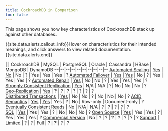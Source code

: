 ```yaml
---
title: CockroachDB in Comparison
toc: false
---
```


<script>
$(document).ready(function(){
    $('[data-toggle="tooltip"]').tooltip();   
});
</script>

This page shows you how key characteristics of CockroachDB stack up against other databases. 

{{site.data.alerts.callout_info}}Hover on characteristics for their intended meanings, and click answers to view related documentation.{{site.data.alerts.end}}

| | CockroachDB | MySQL | PostgreSQL | Oracle | Cassandra | HBase | MongoDB | DynamoDB
--|--|--|--|--|--|--|--|--|--
<a href="#" data-toggle="tooltip" title="Automatic and continuous rebalancing of data between the nodes of a cluster.">Automated Scaling</a> | [Yes](frequently-asked-questions.html#how-does-cockroachdb-scale) | [No](https://dev.mysql.com/doc/refman/5.7/en/ha-overview.html) | No | ? | Yes | Yes  | Yes | ?
<a href="#" data-toggle="tooltip" title="Uninterrupted availability of data through small- and large-scale failures, from server restarts to datacenter outages.">Automated Failover</a> | [Yes](frequently-asked-questions.html#how-does-cockroachdb-survive-failures) | [Yes](https://dev.mysql.com/doc/mysql-utilities/1.5/en/utils-task-autofailover.html) | No | ? | Yes | Yes | Yes | ?
<a href="#" data-toggle="tooltip" title="Automatic repair of missing data after failures, using unaffected replicas as sources.">Automated Repair</a> | [Yes](frequently-asked-questions.html#how-does-cockroachdb-survive-failures) | No | No | ? | Yes | Yes | Yes | ?
<a href="#" data-toggle="tooltip" title="Guarantee that any majority of replicas (e.g., 2 out of 3) can always provide the most recently written data on reads.">Strongly Consistent Replication</a> | [Yes](frequently-asked-questions.html#how-is-cockroachdb-strongly-consistent) | N/A | N/A | ?| No | No | No | ?   
<a href="#" data-toggle="tooltip" title="Replication across geographically distributed nodes.">Geo-Replication</a> | [Yes](frequently-asked-questions.html#how-does-cockroachdb-scale) | ? | ? | ? | ? | ? | ? | ?  
<a href="#" data-toggle="tooltip" title="Correctly committed transactions across a distributed cluster, whether it’s a few nodes in a single location or many nodes in multiple datacenters.">Distributed Transactions</a> | [Yes](frequently-asked-questions.html#does-cockroachdb-support-distributed-transactions) | No | No | ? | No | No | No | ? 
<a href="#" data-toggle="tooltip" title="Guarantee that every transaction provides atomicity, consistency, isolation, and durability.">ACID Semantics</a> | [Yes](frequently-asked-questions#does-cockroachdb-have-acid-semantics) | [Yes](https://dev.mysql.com/doc/refman/5.7/en/faqs-general.html#faq-mysql-have-acid-transactions) | Yes | ? | No | Row-only | Document-only | ?   
<a href="#" data-toggle="tooltip" title="Ability to read from replicas that do not have the most recently written data.">Eventually Consistent Reads</a> | No | N/A | N/A | ? | ? | ? | ? | ?     
<a href="#" data-toggle="tooltip" title="Developer endpoint is based on the SQL database query language standard.">SQL</a> | [Yes](frequently-asked-questions.html#why-is-cockroachdb-sql) | Yes | Yes | ? | No | No | No | ? 
<a href="#" data-toggle="tooltip" title="Source code of the database is freely available for study, change, and distribution to anyone and for any purpose.">Open Source</a> | [Yes](contribute-to-cockroachdb.html) | Yes | Yes | ? | Yes | Yes | Yes | ? 
<a href="#" data-toggle="tooltip" title="Enterpise or expanded version of the database available to paying customers.">Commercial Version</a> | No | ? | ? | ? | ? | ? | ? | ?
<a href="#" data-toggle="tooltip" title='Guidance on database usage and troubleshooting, either "Limited" (free, community-based) or "Full" (paid, 24/7 access to dedicated staff).'>Support</a> | [Limited](contribute-to-cockroachdb.html#get-in-touch) | ? | ? | Full | ? | ? | ? | ?